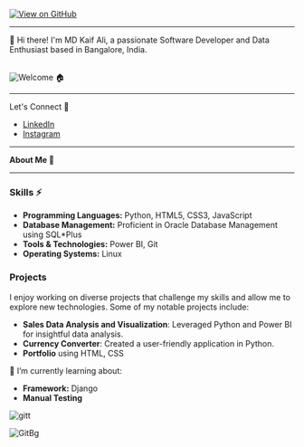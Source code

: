 [![View on GitHub](https://img.shields.io/badge/View%20on%20GitHub-blue?style=flat-square&logo=github&logoColor=white)](https://github.com/Kaif-1024/)

 <hr></hr>
👋 Hi there! I'm MD Kaif Ali, a passionate Software Developer and Data Enthusiast based in Bangalore, India.<br>
<br>

![Welcome](http://img.shields.io/badge/Welcome%20to%20my%20Repository-red?style=flat-square&logoColor=white) 🏠
 <hr></hr>

<!DOCTYPE html>
<html lang="en">
<head>
    <meta charset="UTF-8">
    <meta name="viewport" content="width=device-width, initial-scale=1.0">
    Let's Connect &#129312;
    <link rel="stylesheet" href="https://cdnjs.cloudflare.com/ajax/libs/font-awesome/6.0.0-beta3/css/all.min.css">
</head>
<body>
    <nav>
        <ul>
            <li>
                <a href="https://linkedin.com/in/kaif-ali06/" target="_blank">
                    <i class="fab fa-linkedin"></i> LinkedIn
                </a>
            </li>
            <li>
                <a href="https://www.instagram.com/rex_619_boy?igsh=OGhlMjdxNnBlYXg4" target="_blank">
                    <i class="fab fa-instagram"></i> Instagram
                </a>
            </li>
        </ul>
    </nav>
</body>
</html>

<hr></hr>
<b>About Me &#129489;</b>
<hr></hr>

### Skills &#9889;
- **Programming Languages:** Python, HTML5, CSS3, JavaScript
- **Database Management:** Proficient in Oracle Database Management using SQL*Plus
- **Tools & Technologies:** Power BI, Git
- **Operating Systems:** Linux

### Projects
I enjoy working on diverse projects that challenge my skills and allow me to explore new technologies. Some of my notable projects include:
- **Sales Data Analysis and Visualization**: Leveraged Python and Power BI for insightful data analysis.
- **Currency Converter**: Created a user-friendly application in Python.
- **Portfolio** using HTML, CSS

🌱 I’m currently learning about:
- **Framework:** Django
- **Manual Testing**


![gitt](https://github.com/user-attachments/assets/df0c0d7b-9622-4b32-bfc7-2a88397d78a4)


![GitBg](https://github.com/user-attachments/assets/a8b44875-3b50-408b-bdb8-d27e55e41e2a)
<!--
**Kaif-1024/Kaif-1024** is a ✨ _special_ ✨ repository because its `README.md` (this file) appears on your GitHub profile.

Here are some ideas to get you started:

- 🔭 I’m currently working on ...
- 🌱 I’m currently learning ...
- 👯 I’m looking to collaborate on ...
- 🤔 I’m looking for help with ...
- 💬 Ask me about ...
- 📫 How to reach me: ...
- 😄 Pronouns: ...
- ⚡ Fun fact: ...
-->
